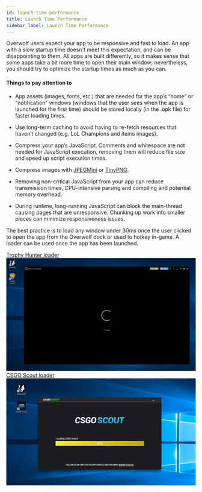 ```yaml
---
id: launch-time-performance
title: Launch Time Performance
sidebar_label: Launch Time Performance
---
```



Overwolf users expect your app to be responsive and fast to load. An app with a slow startup time doesn't meet this expectation, and can be disappointing to them. All apps are built differently, so it makes sense that some apps take a bit more time to open their main window; nevertheless, you should try to optimize the startup times as much as you can.

#### Things to pay attention to

* App assets (images, fonts, etc.) that are needed for the app’s “home” or “notification” windows (windows that the user sees when the app is launched for the first time) should be stored locally (in the .opk file) for faster loading times.

* Use long-term caching to avoid having to re-fetch resources that haven’t changed (e.g. LoL Champions and items images).

* Compress your app’s JavaScript. Comments and whitespace are not needed for JavaScript execution, removing them will reduce file size and speed up script execution times.

* Compress images with [JPEGMini](http://www.jpegmini.com/) or [TinyPNG](https://tinypng.com/).

* Removing non-critical JavaScript from your app can reduce transmission times, CPU-intensive parsing and compiling and potential memory overhead.

* During runtime, long-running JavaScript can block the main-thread causing pages that are unresponsive. Chunking up work into smaller pieces can minimize responsiveness issues.

The best practice is to load any window under 30ms once the user clicked to open the app from the Overwolf dock or used to hotkey in-game. A loader can be used once the app has been launched.


<div class="box" data-slick='{"slidesToShow": 2}'>
  <a data-fancybox="gallery" data-caption="CSGO" href="../assets/launch-time-performance/THLoader.jpg">
    Trophy Hunter loader
    <span class="thumb">
      <img src="../assets/launch-time-performance/THLoader.jpg" alt="CSGO">
    </span>
  </a>
  <a data-fancybox="gallery" data-caption="CSGO" href="../assets/launch-time-performance/csgoScoutLoader.jpg">
    CSGO Scout loader
    <span class="thumb">
      <img src="../assets/launch-time-performance/csgoScoutLoader.jpg" alt="CSGO">
    </span>
  </a>
</div>